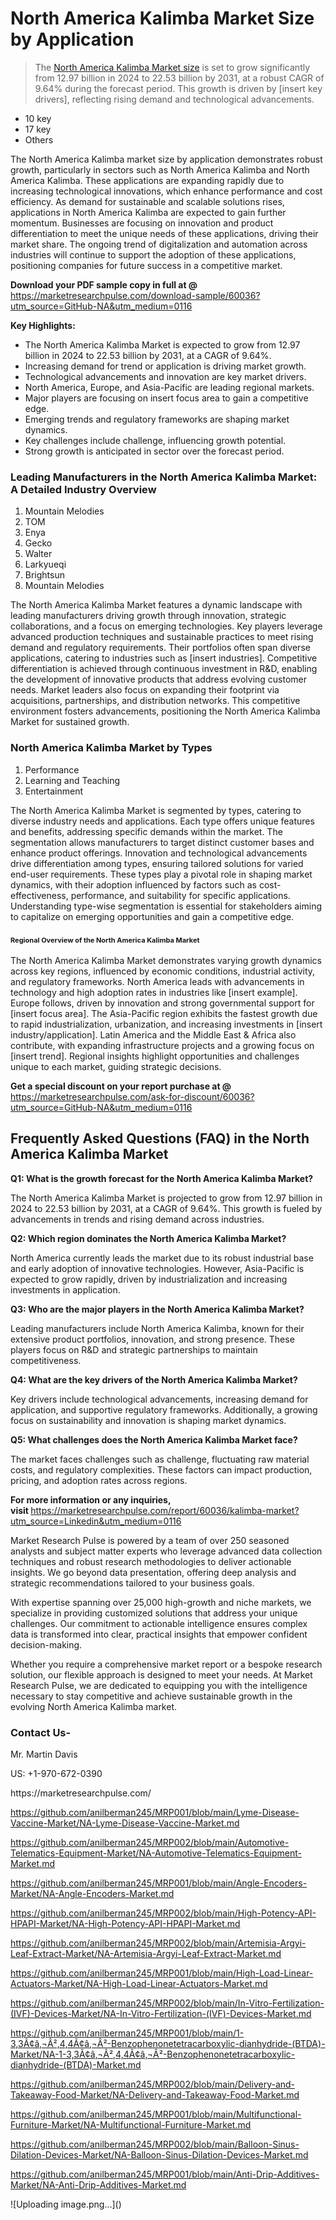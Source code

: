 <h1>North America Kalimba Market&nbsp;Size by Application</h1><blockquote><p>The <a href="https://marketresearchpulse.com/download-sample/60036?utm_source=GitHub-NA&amp;utm_medium=0116">North America Kalimba Market size</a> is set to grow significantly from 12.97 billion in 2024 to 22.53 billion by 2031, at a robust CAGR of 9.64% during the forecast period. This growth is driven by [insert key drivers], reflecting rising demand and technological advancements.</p></blockquote><ul><li>10 key<li> 17 key<li> Others</li></ul><p>The North America Kalimba market size by application demonstrates robust growth, particularly in sectors such as North America Kalimba and North America Kalimba. These applications are expanding rapidly due to increasing technological innovations, which enhance performance and cost efficiency. As demand for sustainable and scalable solutions rises, applications in North America Kalimba are expected to gain further momentum. Businesses are focusing on innovation and product differentiation to meet the unique needs of these applications, driving their market share. The ongoing trend of digitalization and automation across industries will continue to support the adoption of these applications, positioning companies for future success in a competitive market.</p><p><strong>Download your PDF sample copy in full at @ </strong><a href="https://marketresearchpulse.com/download-sample/60036?utm_source=GitHub-NA&amp;utm_medium=0116">https://marketresearchpulse.com/download-sample/60036?utm_source=GitHub-NA&amp;utm_medium=0116</a></p><p><strong>Key Highlights: </strong></p><ul><li>The North America Kalimba Market is expected to grow from 12.97 billion in 2024 to 22.53 billion by 2031, at a CAGR of 9.64%.</li><li>Increasing demand for trend or application is driving market growth.</li><li>Technological advancements and innovation are key market drivers.</li><li>North America, Europe, and Asia-Pacific are leading regional markets.</li><li>Major players are focusing on insert focus area to gain a competitive edge.</li><li>Emerging trends and regulatory frameworks are shaping market dynamics.</li><li>Key challenges include challenge, influencing growth potential.</li><li>Strong growth is anticipated in sector over the forecast period.</li></ul><h3>Leading Manufacturers in the North America Kalimba Market: A Detailed Industry Overview</h3><ol><li>Mountain Melodies</li><li>TOM</li><li>Enya</li><li>Gecko</li><li>Walter</li><li>Larkyueqi</li><li>Brightsun</li><li>Mountain Melodies</li></ol><div class="flex max-w-full flex-col flex-grow"><div class="min-h-8 text-message flex w-full flex-col items-end gap-2 whitespace-normal break-words [.text-message+&amp;]:mt-5" dir="auto" data-message-author-role="assistant" data-message-id="fd8432e4-4910-450d-b182-61b7bfb0a01f" data-message-model-slug="gpt-4o"><div class="flex w-full flex-col gap-1 empty:hidden first:pt-[3px]"><div class="markdown prose w-full break-words dark:prose-invert light"><p>The North America Kalimba Market features a dynamic landscape with leading manufacturers driving growth through innovation, strategic collaborations, and a focus on emerging technologies. Key players leverage advanced production techniques and sustainable practices to meet rising demand and regulatory requirements. Their portfolios often span diverse applications, catering to industries such as [insert industries]. Competitive differentiation is achieved through continuous investment in R&amp;D, enabling the development of innovative products that address evolving customer needs. Market leaders also focus on expanding their footprint via acquisitions, partnerships, and distribution networks. This competitive environment fosters advancements, positioning the North America Kalimba Market for sustained growth.</p></div></div></div></div><h3>North America Kalimba Market by Types</h3><ol><li>Performance<li> Learning and Teaching<li> Entertainment</li></ol><div class="flex max-w-full flex-col flex-grow"><div class="min-h-8 text-message flex w-full flex-col items-end gap-2 whitespace-normal break-words [.text-message+&amp;]:mt-5" dir="auto" data-message-author-role="assistant" data-message-id="084470be-0bb7-4664-bddf-5156b4f41249" data-message-model-slug="gpt-4o-mini"><div class="flex w-full flex-col gap-1 empty:hidden first:pt-[3px]"><div class="markdown prose w-full break-words dark:prose-invert light"><p>The North America Kalimba Market is segmented by types, catering to diverse industry needs and applications. Each type offers unique features and benefits, addressing specific demands within the market. The segmentation allows manufacturers to target distinct customer bases and enhance product offerings. Innovation and technological advancements drive differentiation among types, ensuring tailored solutions for varied end-user requirements. These types play a pivotal role in shaping market dynamics, with their adoption influenced by factors such as cost-effectiveness, performance, and suitability for specific applications. Understanding type-wise segmentation is essential for stakeholders aiming to capitalize on emerging opportunities and gain a competitive edge.</p></div></div></div></div><h3><span style="font-size: 11px;">Regional Overview of the North America Kalimba Market</span></h3><div class="flex max-w-full flex-col flex-grow"><div class="min-h-8 text-message flex w-full flex-col items-end gap-2 whitespace-normal break-words [.text-message+&amp;]:mt-5" dir="auto" data-message-author-role="assistant" data-message-id="e9038762-ce64-4e30-91c9-9bd413514231" data-message-model-slug="gpt-4o-mini"><div class="flex w-full flex-col gap-1 empty:hidden first:pt-[3px]"><div class="markdown prose w-full break-words dark:prose-invert light"><p>The North America Kalimba Market demonstrates varying growth dynamics across key regions, influenced by economic conditions, industrial activity, and regulatory frameworks. North America leads with advancements in technology and high adoption rates in industries like [insert example]. Europe follows, driven by innovation and strong governmental support for [insert focus area]. The Asia-Pacific region exhibits the fastest growth due to rapid industrialization, urbanization, and increasing investments in [insert industry/application]. Latin America and the Middle East &amp; Africa also contribute, with expanding infrastructure projects and a growing focus on [insert trend]. Regional insights highlight opportunities and challenges unique to each market, guiding strategic decisions.</p></div></div></div></div><p><strong>Get a special discount on your report purchase at @ </strong><a href="https://marketresearchpulse.com/ask-for-discount/60036?utm_source=GitHub-NA&amp;utm_medium=0116">https://marketresearchpulse.com/ask-for-discount/60036?utm_source=GitHub-NA&amp;utm_medium=0116</a></p><h2>Frequently Asked Questions (FAQ) in the North America Kalimba Market</h2><p><strong>Q1: What is the growth forecast for the North America Kalimba Market?</strong></p><p>The North America Kalimba Market is projected to grow from 12.97 billion in 2024 to 22.53 billion by 2031, at a CAGR of 9.64%. This growth is fueled by advancements in trends and rising demand across industries.</p><p><strong>Q2: Which region dominates the North America Kalimba Market?</strong></p><p>North America currently leads the market due to its robust industrial base and early adoption of innovative technologies. However, Asia-Pacific is expected to grow rapidly, driven by industrialization and increasing investments in application.</p><p><strong>Q3: Who are the major players in the North America Kalimba Market?</strong></p><p>Leading manufacturers include North America Kalimba, known for their extensive product portfolios, innovation, and strong presence. These players focus on R&amp;D and strategic partnerships to maintain competitiveness.</p><p><strong>Q4: What are the key drivers of the North America Kalimba Market?</strong></p><p>Key drivers include technological advancements, increasing demand for application, and supportive regulatory frameworks. Additionally, a growing focus on sustainability and innovation is shaping market dynamics.</p><p><strong>Q5: What challenges does the North America Kalimba Market face?</strong></p><p>The market faces challenges such as challenge, fluctuating raw material costs, and regulatory complexities. These factors can impact production, pricing, and adoption rates across regions.</p><p><strong>For more information or any inquiries, visit&nbsp;</strong><a href="https://marketresearchpulse.com/report/60036/kalimba-market?utm_source=Linkedin&utm_medium=0116">https://marketresearchpulse.com/report/60036/kalimba-market?utm_source=Linkedin&utm_medium=0116</a></p><p>Market Research Pulse is powered by a team of over 250 seasoned analysts and subject matter experts who leverage advanced data collection techniques and robust research methodologies to deliver actionable insights. We go beyond data presentation, offering deep analysis and strategic recommendations tailored to your business goals.</p><p>With expertise spanning over 25,000 high-growth and niche markets, we specialize in providing customized solutions that address your unique challenges. Our commitment to actionable intelligence ensures complex data is transformed into clear, practical insights that empower confident decision-making.</p><p>Whether you require a comprehensive market report or a bespoke research solution, our flexible approach is designed to meet your needs. At Market Research Pulse, we are dedicated to equipping you with the intelligence necessary to stay competitive and achieve sustainable growth in the evolving North America Kalimba market.</p><h3><strong>Contact Us-</strong></h3><p>Mr. Martin Davis</p><p>US: +1-970-672-0390</p><p>https://marketresearchpulse.com/</p><p><a href="https://github.com/anilberman245/MRP001/blob/main/Lyme-Disease-Vaccine-Market/NA-Lyme-Disease-Vaccine-Market.md">https://github.com/anilberman245/MRP001/blob/main/Lyme-Disease-Vaccine-Market/NA-Lyme-Disease-Vaccine-Market.md</a></p><p><a href="https://github.com/anilberman245/MRP002/blob/main/Automotive-Telematics-Equipment-Market/NA-Automotive-Telematics-Equipment-Market.md">https://github.com/anilberman245/MRP002/blob/main/Automotive-Telematics-Equipment-Market/NA-Automotive-Telematics-Equipment-Market.md</a></p><p><a href="https://github.com/anilberman245/MRP001/blob/main/Angle-Encoders-Market/NA-Angle-Encoders-Market.md">https://github.com/anilberman245/MRP001/blob/main/Angle-Encoders-Market/NA-Angle-Encoders-Market.md</a></p><p><a href="https://github.com/anilberman245/MRP002/blob/main/High-Potency-API-HPAPI-Market/NA-High-Potency-API-HPAPI-Market.md">https://github.com/anilberman245/MRP002/blob/main/High-Potency-API-HPAPI-Market/NA-High-Potency-API-HPAPI-Market.md</a></p><p><a href="https://github.com/anilberman245/MRP002/blob/main/Artemisia-Argyi-Leaf-Extract-Market/NA-Artemisia-Argyi-Leaf-Extract-Market.md">https://github.com/anilberman245/MRP002/blob/main/Artemisia-Argyi-Leaf-Extract-Market/NA-Artemisia-Argyi-Leaf-Extract-Market.md</a></p><p><a href="https://github.com/anilberman245/MRP001/blob/main/High-Load-Linear-Actuators-Market/NA-High-Load-Linear-Actuators-Market.md">https://github.com/anilberman245/MRP001/blob/main/High-Load-Linear-Actuators-Market/NA-High-Load-Linear-Actuators-Market.md</a></p><p><a href="https://github.com/anilberman245/MRP002/blob/main/In-Vitro-Fertilization-(IVF)-Devices-Market/NA-In-Vitro-Fertilization-(IVF)-Devices-Market.md">https://github.com/anilberman245/MRP002/blob/main/In-Vitro-Fertilization-(IVF)-Devices-Market/NA-In-Vitro-Fertilization-(IVF)-Devices-Market.md</a></p><p><a href="https://github.com/anilberman245/MRP001/blob/main/1-3,3Ã¢â‚¬Â²,4,4Ã¢â‚¬Â²-Benzophenonetetracarboxylic-dianhydride-(BTDA)-Market/NA-1-3,3Ã¢â‚¬Â²,4,4Ã¢â‚¬Â²-Benzophenonetetracarboxylic-dianhydride-(BTDA)-Market.md">https://github.com/anilberman245/MRP001/blob/main/1-3,3Ã¢â‚¬Â²,4,4Ã¢â‚¬Â²-Benzophenonetetracarboxylic-dianhydride-(BTDA)-Market/NA-1-3,3Ã¢â‚¬Â²,4,4Ã¢â‚¬Â²-Benzophenonetetracarboxylic-dianhydride-(BTDA)-Market.md</a></p><p><a href="https://github.com/anilberman245/MRP002/blob/main/Delivery-and-Takeaway-Food-Market/NA-Delivery-and-Takeaway-Food-Market.md">https://github.com/anilberman245/MRP002/blob/main/Delivery-and-Takeaway-Food-Market/NA-Delivery-and-Takeaway-Food-Market.md</a></p><p><a href="https://github.com/anilberman245/MRP001/blob/main/Multifunctional-Furniture-Market/NA-Multifunctional-Furniture-Market.md">https://github.com/anilberman245/MRP001/blob/main/Multifunctional-Furniture-Market/NA-Multifunctional-Furniture-Market.md</a></p><p><a href="https://github.com/anilberman245/MRP002/blob/main/Balloon-Sinus-Dilation-Devices-Market/NA-Balloon-Sinus-Dilation-Devices-Market.md">https://github.com/anilberman245/MRP002/blob/main/Balloon-Sinus-Dilation-Devices-Market/NA-Balloon-Sinus-Dilation-Devices-Market.md</a></p><p><a href="https://github.com/anilberman245/MRP001/blob/main/Anti-Drip-Additives-Market/NA-Anti-Drip-Additives-Market.md">https://github.com/anilberman245/MRP001/blob/main/Anti-Drip-Additives-Market/NA-Anti-Drip-Additives-Market.md</a></p>
![Uploading image.png…]()
